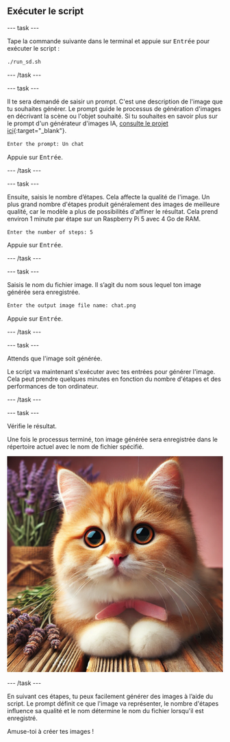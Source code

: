 ## Exécuter le script

--- task ---

Tape la commande suivante dans le terminal et appuie sur <kbd>Entrée</kbd> pour exécuter le script :

```bash
./run_sd.sh
```

--- /task ---

--- task ---

Il te sera demandé de saisir un prompt. C'est une description de l'image que tu souhaites générer. Le prompt guide le processus de génération d'images en décrivant la scène ou l'objet souhaité. Si tu souhaites en savoir plus sur le prompt d'un générateur d'images IA, [consulte le projet ici](https://projects.raspberrypi.org/fr-FR/projects/ai-image-prompt/){:target="_blank"}.

```bash
Enter the prompt: Un chat
```

Appuie sur <kbd>Entrée</kbd>.

--- /task ---

--- task ---

Ensuite, saisis le nombre d’étapes. Cela affecte la qualité de l'image. Un plus grand nombre d'étapes produit généralement des images de meilleure qualité, car le modèle a plus de possibilités d'affiner le résultat. Cela prend environ 1 minute par étape sur un Raspberry Pi 5 avec 4 Go de RAM.

```bash
Enter the number of steps: 5
```

Appuie sur <kbd>Entrée</kbd>.

--- /task ---

--- task ---

Saisis le nom du fichier image. Il s’agit du nom sous lequel ton image générée sera enregistrée.

```bash
Enter the output image file name: chat.png
```

Appuie sur <kbd>Entrée</kbd>.

--- /task ---

--- task ---

Attends que l'image soit générée.

Le script va maintenant s'exécuter avec tes entrées pour générer l'image. Cela peut prendre quelques minutes en fonction du nombre d'étapes et des performances de ton ordinateur.

--- /task ---

--- task ---

Vérifie le résultat.

Une fois le processus terminé, ton image générée sera enregistrée dans le répertoire actuel avec le nom de fichier spécifié.

![Un chaton orange et blanc avec de grands yeux expressifs et un nez rose est assis sur une surface en bois. Le chaton a un nœud rose autour du cou. En arrière-plan, il y a des brins de lavande et un bouquet de fleurs de lavande enveloppé dans de la toile de jute, sur un arrière-plan rose clair.](images/cat.jpg)

--- /task ---

En suivant ces étapes, tu peux facilement générer des images à l’aide du script. Le prompt définit ce que l'image va représenter, le nombre d'étapes influence sa qualité et le nom détermine le nom du fichier lorsqu'il est enregistré.

Amuse-toi à créer tes images !
